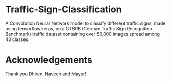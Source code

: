 # Traffic-Sign-Classification
A Convolution Neural Network model to classify different traffic signs, made using tensorflow.keras, on a GTSRB (German Traffic Sign Recognition Benchmark) traffic dataset containing over 50,000 images spread among 43 classes.

# Acknowledgements
Thank you Dhiren, Naveen and Mayur!

